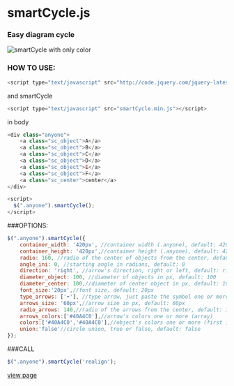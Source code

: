 # smartCycle.js
### Easy diagram cycle

![smartCycle with only color](http://domtest.esy.es/smartCycle/sc.jpg)

### HOW TO USE:
```javascript
<script type="text/javascript" src="http://code.jquery.com/jquery-latest.min.js"></script>
```
and smartCycle
```javascript
<script type="text/javascript" src="smartCycle.min.js"></script>
```

in body
```javascript
<div class="anyone">
    <a class="sc_object">A</a>
    <a class="sc_object">B</a>
    <a class="sc_object">C</a>
    <a class="sc_object">D</a>
    <a class="sc_object">E</a>
    <a class="sc_object">F</a>
    <a class="sc_center">center</a>
</div>

<script>
  $(".anyone").smartCycle();
</script>
```

###OPTIONS:
```javascript
$(".anyone").smartCycle({
    container_width: '420px', //container width (.anyone), default: 420px
    container_height: '420px',//container height (.anyone), default: 420px
    radio: 160, //radio of the center of objects from the center, default: 160px
    angle_ini: 0, //starting angle in radians, default: 0
    direction: 'right', //arrow's direction, right or left, default: right
    diameter_object: 100, //diameter of objects in px, default: 100
    diameter_center: 100,//diameter of center object in px, default: 100
    font_size:'20px',//font size, default: 20px
    type_arrows: ['➡'], //type arrow, just paste the symbol one or more (array)
    arrows_size: '60px',//arrow size in px, default: 60px
    radio_arrows: 140,//radio of the arrows from the center, default: 140px
    arrows_colors:['#40A4C0'],//arrow's colors one or more (array)
    colors:['#40A4C0','#40A4C0'],//object's colors one or more (first is center) (array)
    union:'false'//circle union, true or false, default: false
});
```
###CALL
```javascript
$(".anyone").smartCycle('realign');
```


[view page](http://domtest.esy.es/smartCycle/)
